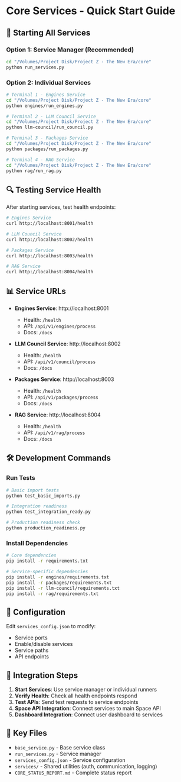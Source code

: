 # Core Services - Quick Start Guide

## 🚀 Starting All Services

### Option 1: Service Manager (Recommended)
```bash
cd "/Volumes/Project Disk/Project Z - The New Era/core"
python run_services.py
```

### Option 2: Individual Services
```bash
# Terminal 1 - Engines Service
cd "/Volumes/Project Disk/Project Z - The New Era/core"
python engines/run_engines.py

# Terminal 2 - LLM Council Service  
cd "/Volumes/Project Disk/Project Z - The New Era/core"
python llm-council/run_council.py

# Terminal 3 - Packages Service
cd "/Volumes/Project Disk/Project Z - The New Era/core"  
python packages/run_packages.py

# Terminal 4 - RAG Service
cd "/Volumes/Project Disk/Project Z - The New Era/core"
python rag/run_rag.py
```

## 🔍 Testing Service Health

After starting services, test health endpoints:

```bash
# Engines Service
curl http://localhost:8001/health

# LLM Council Service
curl http://localhost:8002/health

# Packages Service
curl http://localhost:8003/health

# RAG Service
curl http://localhost:8004/health
```

## 📊 Service URLs

- **Engines Service**: http://localhost:8001
  - Health: `/health`
  - API: `/api/v1/engines/process`
  - Docs: `/docs`

- **LLM Council Service**: http://localhost:8002
  - Health: `/health`
  - API: `/api/v1/council/process`
  - Docs: `/docs`

- **Packages Service**: http://localhost:8003
  - Health: `/health`
  - API: `/api/v1/packages/process`
  - Docs: `/docs`

- **RAG Service**: http://localhost:8004
  - Health: `/health`
  - API: `/api/v1/rag/process`
  - Docs: `/docs`

## 🛠️ Development Commands

### Run Tests
```bash
# Basic import tests
python test_basic_imports.py

# Integration readiness
python test_integration_ready.py

# Production readiness check
python production_readiness.py
```

### Install Dependencies
```bash
# Core dependencies
pip install -r requirements.txt

# Service-specific dependencies
pip install -r engines/requirements.txt
pip install -r packages/requirements.txt
pip install -r llm-council/requirements.txt
pip install -r rag/requirements.txt
```

## 🔧 Configuration

Edit `services_config.json` to modify:
- Service ports
- Enable/disable services
- Service paths
- API endpoints

## 🚀 Integration Steps

1. **Start Services**: Use service manager or individual runners
2. **Verify Health**: Check all health endpoints respond
3. **Test APIs**: Send test requests to service endpoints
4. **Space API Integration**: Connect services to main Space API
5. **Dashboard Integration**: Connect user dashboard to services

## 📁 Key Files

- `base_service.py` - Base service class
- `run_services.py` - Service manager
- `services_config.json` - Service configuration
- `services/` - Shared utilities (auth, communication, logging)
- `CORE_STATUS_REPORT.md` - Complete status report

